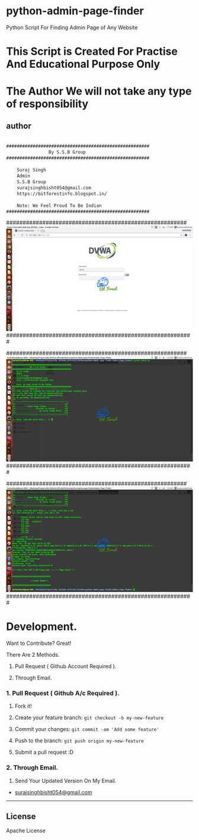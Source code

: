 # python-admin-page-finder
Python Script For Finding Admin Page of Any Website



# This Script is Created For Practise And Educational Purpose Only


# The Author We will not take any type of responsibility


## __author__
```

######################################################
                By S.S.B Group                          
######################################################

    Suraj Singh
    Admin
    S.S.B Group
    surajsinghbisht054@gmail.com
    https://bitforestinfo.blogspot.in/

    Note: We Feel Proud To Be Indian
######################################################
```
#######################################################
![Screenshot](src/test.png?raw=true "Screenshot1")
#########################################################


#######################################################
![Screenshot](src/test1.png?raw=true "Screenshot2")
#########################################################


#######################################################
![Screenshot](src/test2.png?raw=true "Screenshot3")
#########################################################



# Development.


Want to Contribute? Great!


There Are 2 Methods.

1. Pull Request ( Github Account Required ).

2. Through Email.


### 1. Pull Request ( Github A/c Required ). 

1. Fork it!

2. Create your feature branch: `git checkout -b my-new-feature`

3. Commit your changes: `git commit -am 'Add some feature'`

4. Push to the branch: `git push origin my-new-feature`

5. Submit a pull request :D



### 2. Through Email.

1. Send Your Updated Version On My Email.

- surajsinghbisht054@gmail.com


----

## License

Apache License


